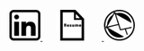 <a href="https://www.linkedin.com/in/ryanalbertson1"> <img src="./resources/icons/linkedInIcon.png" width="55" height="55"> </a>
<a href="https://drive.google.com/file/d/1jGZtrJr_srrQYaqmm9kL9lmwAiZiMYzH/view?usp=sharing"> <img src="./resources/icons/resumeIcon.png" width="55" height="55" Hspace=25> </a>
<a href="https://github.com/ryanalbertson/ryanalbertson/blob/main/myEmail.md"> <img src="./resources/icons/emailIcon.png" width="55" height="55"> </a>
